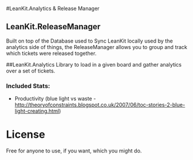 #LeanKit.Analytics & Release Manager

## LeanKit.ReleaseManager

Built on top of the Database used to Sync LeanKit locally used by the analytics side of things, the ReleaseManager allows you to group and track which tickets were released together.

##LeanKit.Analytics
Library to load in a given board and gather analytics over a set of tickets.

### Included Stats:
+ Productivity (blue light vs waste - http://theoryofconstraints.blogspot.co.uk/2007/06/toc-stories-2-blue-light-creating.html)

License
=======

Free for anyone to use, if you want, which you might do.
